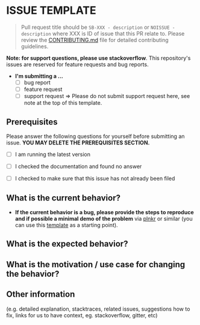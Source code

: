 # ISSUE TEMPLATE

> Pull request title should be `SB-XXX - description` or `NOISSUE - description` where XXX is ID of issue that this PR relate to. Please review the [CONTRIBUTING.md](../CONTRIBUTING.md) file for detailed contributing guidelines.

**Note: for support questions, please use stackoverflow**. This repository's issues are reserved for feature requests and bug reports.

* **I'm submitting a ...**
  * [ ] bug report
  * [ ] feature request
  * [ ] support request => Please do not submit support request here, see note at the top of this template.

## Prerequisites

Please answer the following questions for yourself before submitting an issue. **YOU MAY DELETE THE PREREQUISITES SECTION.**

* [ ] I am running the latest version
* [ ] I checked the documentation and found no answer
* [ ] I checked to make sure that this issue has not already been filed


## What is the current behavior?

* **If the current behavior is a bug, please provide the steps to reproduce and if possible a minimal demo of the problem** via [plnkr](https://plnkr.co) or similar (you can use this [template](http://plnkr.co/edit/tpl:AvJOMERrnz94ekVua0u5) as a starting point).

## What is the expected behavior?

## What is the motivation / use case for changing the behavior?

## Other information

(e.g. detailed explanation, stacktraces, related issues, suggestions how to fix, links for us to have context, eg. stackoverflow, gitter, etc)
